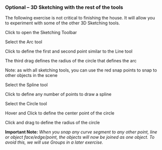 ### Optional – 3D Sketching with the rest of the tools

The following exercise is not critical to finishing the house. It will
allow you to experiment with some of the other 3D Sketching tools.

Click to open the Sketching Toolbar

Select the Arc tool

Click to define the first and second point similar to the Line tool

The third drag defines the radius of the circle that defines the arc

Note: as with all sketching tools, you can use the red snap points to
snap to other objects in the scene

Select the Spline tool

Click to define any number of points to draw a spline

Select the Circle tool

Hover and Click to define the center point of the circle

Click and drag to define the radius of the circle

**Important Note:** *When you snap any curve segment to any other point,
line or object face/edge/point, the objects will now be joined as one
object. To avoid this, we will use Groups in a later exercise.*
